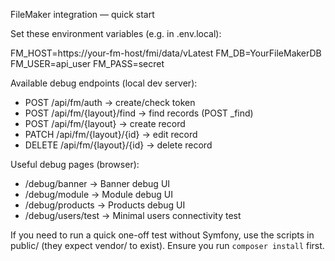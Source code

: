 FileMaker integration — quick start

Set these environment variables (e.g. in .env.local):

FM_HOST=https://your-fm-host/fmi/data/vLatest
FM_DB=YourFileMakerDB
FM_USER=api_user
FM_PASS=secret

Available debug endpoints (local dev server):
- POST /api/fm/auth             -> create/check token
- POST /api/fm/{layout}/find    -> find records (POST _find)
- POST /api/fm/{layout}         -> create record
- PATCH /api/fm/{layout}/{id}   -> edit record
- DELETE /api/fm/{layout}/{id}  -> delete record

Useful debug pages (browser):
- /debug/banner                 -> Banner debug UI
- /debug/module                 -> Module debug UI
- /debug/products               -> Products debug UI
- /debug/users/test             -> Minimal users connectivity test

If you need to run a quick one-off test without Symfony, use the scripts in public/ (they expect vendor/ to exist). Ensure you run `composer install` first.
